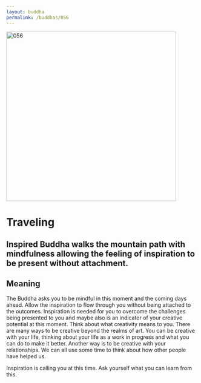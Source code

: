 ```yaml
---
layout: buddha
permalink: /buddhas/056
---
```


<div class="uk-text-center">
<img src="{{"/assets/img/buddhas/buddha-056.jpg" | relative_url}}" alt="056"  width="448" height="448"></div>

# Traveling

## Inspired Buddha walks the mountain path with mindfulness allowing the feeling of inspiration to be present without attachment.

## Meaning

The Buddha asks you to be mindful in this moment and the coming days ahead. Allow the inspiration to flow through you without being attached to the outcomes. Inspiration is needed for you to overcome the challenges being presented to you and maybe also is an indicator of your creative potential at this moment. Think about what creativity means to you. There are many ways to be creative beyond the realms of art. You can be creative with your life, thinking about your life as a work in progress and what you can do to make it better. Another way is to be creative with your relationships. We can all use some time to think about how other people have helped us.

Inspiration is calling you at this time. Ask yourself what you can learn from this.
